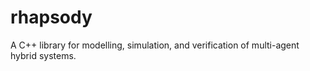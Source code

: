 # rhapsody
A C++ library for modelling, simulation, and verification of multi-agent hybrid systems.
